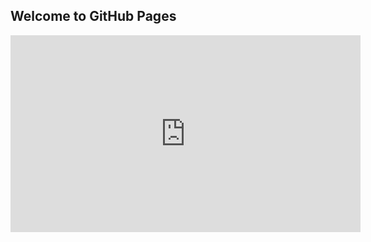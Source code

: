 ## Welcome to GitHub Pages

<iframe width="560" height="315" src="https://www.youtube.com/embed/bV4nByli34w" title="YouTube video player" frameborder="0" allow="accelerometer; autoplay; clipboard-write; encrypted-media; gyroscope; picture-in-picture" allowfullscreen></iframe>
